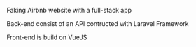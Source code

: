 Faking Airbnb website with a full-stack app

Back-end consist of an API contructed with Laravel Framework

Front-end is build on VueJS
